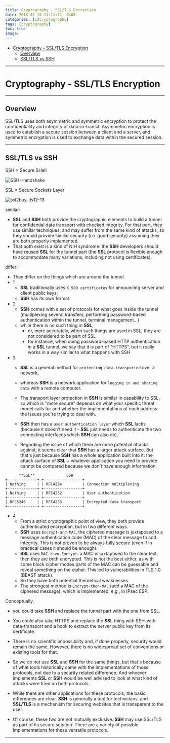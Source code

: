 ```yaml
---
title: Cryptography - SSL/TLS Encryption
date: 2018-05-18 11:11:11 -0400
categories: [13Cryptography]
tags: [cryptography]
toc: true
image:
---
```


- [Cryptography - SSL/TLS Encryption](#cryptography---ssltls-encryption)
  - [Overview](#overview)
  - [SSL/TLS vs SSH](#ssltls-vs-ssh)

---

# Cryptography - SSL/TLS Encryption

---

## Overview

SSL/TLS uses both asymmetric and symmetric encryption to protect the confidentiality and integrity of data-in-transit. Asymmetric encryption is used to establish a secure session between a client and a server, and symmetric encryption is used to exchange data within the secured session.




---


## SSL/TLS vs SSH

SSH = Secure SHell

![SSH-Handshake](https://i.imgur.com/Ka4IjRZ.jpg)

SSL = Secure Sockets Layer

![ssl2buy-tls12-13](https://i.imgur.com/i06MCnK.jpg)

similar:
- **SSL** and **SSH** both provide the cryptographic elements to build a tunnel for confidential data transport with checked integrity. For that part, they use similar techniques, and may suffer from the same kind of attacks, so they should provide similar security (i.e. good security) assuming they are both properly implemented.
- That both exist is a kind of NIH syndrome: the **SSH** developers should have reused **SSL** for the tunnel part (the **SSL** protocol is flexible enough to accommodate many variations, including not using certificates).

differ:
- They differ on the things which are around the tunnel.
- 1
  - **SSL** traditionally uses `X.509 certificates` for announcing server and client public keys;
  - **SSH** has its own format.
- 2
  - **SSH** comes with a set of protocols for what goes inside the tunnel (multiplexing several transfers, performing password-based authentication within the tunnel, terminal management...)
  - while there is no such thing in **SSL**,
    - or, more accurately, when such things are used in SSL, they are not considered to be part of SSL
    - for instance, when doing password-based HTTP authentication in a **SSL** tunnel, we say that it is part of "HTTPS", but it really works in a way similar to what happens with SSH
- 3
  - **SSL** is a general method for `protecting data transported` over a network,
  - whereas **SSH** is a network application for `logging in and sharing data` with a remote computer.

  - The transport layer protection in **SSH** is similar in capability to SSL, so which is "more secure" depends on what your specific threat model calls for and whether the implementations of each address the issues you're trying to deal with.

  - **SSH** then has a `user authentication layer` which **SSL** lacks (because it doesn't need it - **SSL** just needs to authenticate the two connecting interfaces which **SSH** can also do).

  - Regarding the issue of which there are more potential attacks against, it seems clear that **SSH** has a larger attack surface. But that's just because **SSH** has a whole application built into it: the attack surface of **SSL** + whatever application you need to provide cannot be compared because we don't have enough information.


```
      **SSL**              SSH
+-------------+ +-----------------+
| Nothing     | | RFC4254         | Connection multiplexing
+-------------+ +-----------------+
| Nothing     | | RFC4252         | User authentication
+-------------+ +-----------------+
| RFC5246     | | RFC4253         | Encrypted data transport
+-------------+ +-----------------+
```

- 4
  - From a strict cryptographic point of view, they both provide authenticated encryption, but in two different ways.
  - **SSH** uses `Encrypt-and-MAC`, the ciphered message is juxtaposed to a message authentication code (MAC) of the clear message to add integrity. This is not proven to be always fully secure (even if in practical cases it should be enough).
  - **SSL** uses `MAC-then-Encrypt`: a MAC is juxtaposed to the clear text, then they are both encrypted. This is not the best either, as with some block cipher modes parts of the MAC can be guessable and reveal something on the cipher. This led to vulnerabilities in TLS 1.0 (BEAST attack).
  - So they have both potential theoretical weaknesses.
  - The strongest method is `Encrypt-then-MAC` (add a MAC of the ciphered message), which is implemented, e.g., in IPsec ESP.



Conceptually,
- you could take **SSH** and replace the tunnel part with the one from SSL.
- You could also take HTTPS and replace the **SSL** thing with SSH-with-data-transport and a hook to extract the server public key from its certificate.
- There is no scientific impossibility and, if done properly, security would remain the same. However, there is no widespread set of conventions or existing tools for that.


- So we do not use **SSL** and **SSH** for the same things, but that's because of what tools historically came with the implementations of those protocols, not due to a security related difference. And whoever implements **SSL** or **SSH** would be well advised to look at what kind of attacks were tried on both protocols.



- While there are other applications for these protocols, the basic differences are clear. **SSH** is generally a tool for technicians, and **SSL/TLS** is a mechanism for securing websites that is transparent to the user.
- Of course, these two are not mutually exclusive. **SSH** may use SSL/TLS as part of its secure solution. There are a variety of possible implementations for these versatile protocols.




---
